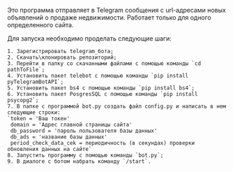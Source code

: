 Это программа отправляет в Telegram сообщения с url-адресами новых объявлений о продаже недвижимости. Работает только для одного определенного сайта.

Для запуска необходимо проделать следующие шаги:

    1. Зарегистрировать telegram_бота;
    2. Скачать\клонировать репозиторий;
    3. Перейти в папку со скачанными файлами с помощью команды `cd pathToFile`;
    4. Установить пакет telebot с помощью команды `pip install pyTelegramBotAPI`;
    5. Установить пакет bs4 с помощью команды `pip install bs4`;
    6. Установить пакет PosgresSQL с помощью команды `pip install psycopg2`;
    7. В папке с программой bot.py создать файл config.py и написать в нем следующие строки:
    `token = 'Ваш токен'
     domain = 'Адрес главной страницы сайта'
     db_password = 'пароль пользователя базы данных'
     db_ads = 'название базы данных'
     period_check_data_cek = периодичность (в секундах) проверки обновления данных на сайте`
    8. Запустить программу с помощью команды `bot.py`; 
    9. В диалоге с ботом набрать команду `/start`. 
    